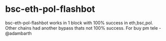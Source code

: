# bsc-eth-pol-flashbot
bsc-eth-pol-flashbot
works in 1 block with 100% success in eth,bsc,pol. Other chains had another bypass thats not 100% success.
For buy pm tele - @adambarth
